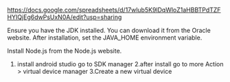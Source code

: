 https://docs.google.com/spreadsheets/d/17wlub5K9lDqWloZ1aHBBTPdTZFHYIQjEg6dwPsUxN0A/edit?usp=sharing


Ensure you have the JDK installed. You can download it from the Oracle website.
After installation, set the JAVA_HOME environment variable.

Install Node.js from the Node.js website.

1. install android studio
	go to SDK manager
2.after install go to more Action > virtual device manager
3.Create a new virtual device